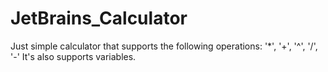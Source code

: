# JetBrains_Calculator
Just simple calculator that supports the following operations: 
'*', '+', '^', '/', '-'
It's also supports variables.

